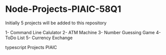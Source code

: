 # Node-Projects-PIAIC-58Q1
Initially 5 projects will be added to this repository

1- Command Line Calulator
2- ATM Machine
3- Number Guessing Game
4- ToDo List
5- Currency Exchange

typescript Projects PIAIC
